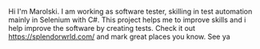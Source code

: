 Hi I'm Marolski. I am working as software tester, skilling in test automation mainly in Selenium with C#. This project helps me to improve skills and i help improve the software by creating tests. Check it out https://splendorwrld.com/ and mark great places you know. See ya
